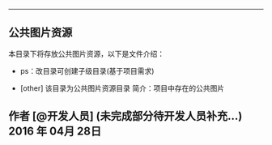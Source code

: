 ------

## 公共图片资源   

本目录下将存放公共图片资源，以下是文件介绍：

- ps：改目录可创建子级目录(基于项目需求)

- [other] 该目录为公共图片资源目录
	简介：项目中存在的公共图片


作者 [@开发人员] (未完成部分待开发人员补充...)
2016 年 04月 28日  
------